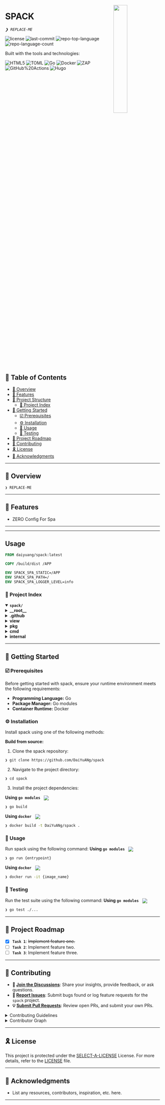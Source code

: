 <div align="left" style="position: relative;">
<img src="https://img.icons8.com/?size=512&id=55494&format=png" align="right" width="30%" style="margin: -20px 0 0 20px;">
<h1>SPACK</h1>
<p align="left">
	<em><code>❯ REPLACE-ME</code></em>
</p>
<p align="left">
	<img src="https://img.shields.io/github/license/DaiYuANg/spack?style=flat&logo=opensourceinitiative&logoColor=white&color=0080ff" alt="license">
	<img src="https://img.shields.io/github/last-commit/DaiYuANg/spack?style=flat&logo=git&logoColor=white&color=0080ff" alt="last-commit">
	<img src="https://img.shields.io/github/languages/top/DaiYuANg/spack?style=flat&color=0080ff" alt="repo-top-language">
	<img src="https://img.shields.io/github/languages/count/DaiYuANg/spack?style=flat&color=0080ff" alt="repo-language-count">
</p>
<p align="left">Built with the tools and technologies:</p>
<p align="left">
	<img src="https://img.shields.io/badge/HTML5-E34F26.svg?style=flat&logo=HTML5&logoColor=white" alt="HTML5">
	<img src="https://img.shields.io/badge/TOML-9C4121.svg?style=flat&logo=TOML&logoColor=white" alt="TOML">
	<img src="https://img.shields.io/badge/Go-00ADD8.svg?style=flat&logo=Go&logoColor=white" alt="Go">
	<img src="https://img.shields.io/badge/Docker-2496ED.svg?style=flat&logo=Docker&logoColor=white" alt="Docker">
	<img src="https://img.shields.io/badge/ZAP-00549E.svg?style=flat&logo=ZAP&logoColor=white" alt="ZAP">
	<img src="https://img.shields.io/badge/GitHub%20Actions-2088FF.svg?style=flat&logo=GitHub-Actions&logoColor=white" alt="GitHub%20Actions">
	<img src="https://img.shields.io/badge/Hugo-FF4088.svg?style=flat&logo=Hugo&logoColor=white" alt="Hugo">
</p>
</div>
<br clear="right">

## 🔗 Table of Contents

- [📍 Overview](#-overview)
- [👾 Features](#-features)
- [📁 Project Structure](#-project-structure)
  - [📂 Project Index](#-project-index)
- [🚀 Getting Started](#-getting-started)
  - [☑️ Prerequisites](#-prerequisites)
  - [⚙️ Installation](#-installation)
  - [🤖 Usage](#🤖-usage)
  - [🧪 Testing](#🧪-testing)
- [📌 Project Roadmap](#-project-roadmap)
- [🔰 Contributing](#-contributing)
- [🎗 License](#-license)
- [🙌 Acknowledgments](#-acknowledgments)

---

## 📍 Overview

<code>❯ REPLACE-ME</code>

---

## 👾 Features

- ZERO Config For Spa

---

---

## Usage
```dockerfile
FROM daiyuang/spack:latest

COPY /build/dist /APP

ENV SPACK_SPA_STATIC=/APP
ENV SPACK_SPA_PATH=/
ENV SPACK_SPA_LOGGER_LEVEL=info
```


### 📂 Project Index
<details open>
	<summary><b><code>spack/</code></b></summary>
	<details> <!-- __root__ Submodule -->
		<summary><b>__root__</b></summary>
		<blockquote>
			<table>
			<tr>
				<td><b><a href='https://github.com/DaiYuANg/spack/blob/master/main.go'>main.go</a></b></td>
				<td><code>❯ REPLACE-ME</code></td>
			</tr>
			<tr>
				<td><b><a href='https://github.com/DaiYuANg/spack/blob/master/go.mod'>go.mod</a></b></td>
				<td><code>❯ REPLACE-ME</code></td>
			</tr>
			<tr>
				<td><b><a href='https://github.com/DaiYuANg/spack/blob/master/go.sum'>go.sum</a></b></td>
				<td><code>❯ REPLACE-ME</code></td>
			</tr>
			<tr>
				<td><b><a href='https://github.com/DaiYuANg/spack/blob/master/Taskfile.yml'>Taskfile.yml</a></b></td>
				<td><code>❯ REPLACE-ME</code></td>
			</tr>
			<tr>
				<td><b><a href='https://github.com/DaiYuANg/spack/blob/master/Dockerfile'>Dockerfile</a></b></td>
				<td><code>❯ REPLACE-ME</code></td>
			</tr>
			</table>
		</blockquote>
	</details>
	<details> <!-- .github Submodule -->
		<summary><b>.github</b></summary>
		<blockquote>
			<details>
				<summary><b>workflows</b></summary>
				<blockquote>
					<table>
					<tr>
						<td><b><a href='https://github.com/DaiYuANg/spack/blob/master/.github/workflows/ci.yml'>ci.yml</a></b></td>
						<td><code>❯ REPLACE-ME</code></td>
					</tr>
					</table>
				</blockquote>
			</details>
		</blockquote>
	</details>
	<details> <!-- view Submodule -->
		<summary><b>view</b></summary>
		<blockquote>
			<table>
			<tr>
				<td><b><a href='https://github.com/DaiYuANg/spack/blob/master/view/embed.go'>embed.go</a></b></td>
				<td><code>❯ REPLACE-ME</code></td>
			</tr>
			<tr>
				<td><b><a href='https://github.com/DaiYuANg/spack/blob/master/view/500.html'>500.html</a></b></td>
				<td><code>❯ REPLACE-ME</code></td>
			</tr>
			<tr>
				<td><b><a href='https://github.com/DaiYuANg/spack/blob/master/view/404.html'>404.html</a></b></td>
				<td><code>❯ REPLACE-ME</code></td>
			</tr>
			</table>
		</blockquote>
	</details>
	<details> <!-- pkg Submodule -->
		<summary><b>pkg</b></summary>
		<blockquote>
			<table>
			<tr>
				<td><b><a href='https://github.com/DaiYuANg/spack/blob/master/pkg/io.go'>io.go</a></b></td>
				<td><code>❯ REPLACE-ME</code></td>
			</tr>
			</table>
		</blockquote>
	</details>
	<details> <!-- cmd Submodule -->
		<summary><b>cmd</b></summary>
		<blockquote>
			<table>
			<tr>
				<td><b><a href='https://github.com/DaiYuANg/spack/blob/master/cmd/container.go'>container.go</a></b></td>
				<td><code>❯ REPLACE-ME</code></td>
			</tr>
			<tr>
				<td><b><a href='https://github.com/DaiYuANg/spack/blob/master/cmd/rootCmd.go'>rootCmd.go</a></b></td>
				<td><code>❯ REPLACE-ME</code></td>
			</tr>
			</table>
		</blockquote>
	</details>
	<details> <!-- internal Submodule -->
		<summary><b>internal</b></summary>
		<blockquote>
			<details>
				<summary><b>http</b></summary>
				<blockquote>
					<table>
					<tr>
						<td><b><a href='https://github.com/DaiYuANg/spack/blob/master/internal/http/preload_middleware.go'>preload_middleware.go</a></b></td>
						<td><code>❯ REPLACE-ME</code></td>
					</tr>
					<tr>
						<td><b><a href='https://github.com/DaiYuANg/spack/blob/master/internal/http/middleware.go'>middleware.go</a></b></td>
						<td><code>❯ REPLACE-ME</code></td>
					</tr>
					<tr>
						<td><b><a href='https://github.com/DaiYuANg/spack/blob/master/internal/http/prometheus_middleware.go'>prometheus_middleware.go</a></b></td>
						<td><code>❯ REPLACE-ME</code></td>
					</tr>
					<tr>
						<td><b><a href='https://github.com/DaiYuANg/spack/blob/master/internal/http/spa_middleware.go'>spa_middleware.go</a></b></td>
						<td><code>❯ REPLACE-ME</code></td>
					</tr>
					<tr>
						<td><b><a href='https://github.com/DaiYuANg/spack/blob/master/internal/http/handler.go'>handler.go</a></b></td>
						<td><code>❯ REPLACE-ME</code></td>
					</tr>
					<tr>
						<td><b><a href='https://github.com/DaiYuANg/spack/blob/master/internal/http/module.go'>module.go</a></b></td>
						<td><code>❯ REPLACE-ME</code></td>
					</tr>
					<tr>
						<td><b><a href='https://github.com/DaiYuANg/spack/blob/master/internal/http/proxy_middleware.go'>proxy_middleware.go</a></b></td>
						<td><code>❯ REPLACE-ME</code></td>
					</tr>
					<tr>
						<td><b><a href='https://github.com/DaiYuANg/spack/blob/master/internal/http/lifecycle.go'>lifecycle.go</a></b></td>
						<td><code>❯ REPLACE-ME</code></td>
					</tr>
					</table>
				</blockquote>
			</details>
			<details>
				<summary><b>config</b></summary>
				<blockquote>
					<table>
					<tr>
						<td><b><a href='https://github.com/DaiYuANg/spack/blob/master/internal/config/config.go'>config.go</a></b></td>
						<td><code>❯ REPLACE-ME</code></td>
					</tr>
					<tr>
						<td><b><a href='https://github.com/DaiYuANg/spack/blob/master/internal/config/module.go'>module.go</a></b></td>
						<td><code>❯ REPLACE-ME</code></td>
					</tr>
					</table>
				</blockquote>
			</details>
			<details>
				<summary><b>prometheus</b></summary>
				<blockquote>
					<table>
					<tr>
						<td><b><a href='https://github.com/DaiYuANg/spack/blob/master/internal/prometheus/module.go'>module.go</a></b></td>
						<td><code>❯ REPLACE-ME</code></td>
					</tr>
					<tr>
						<td><b><a href='https://github.com/DaiYuANg/spack/blob/master/internal/prometheus/dep.go'>dep.go</a></b></td>
						<td><code>❯ REPLACE-ME</code></td>
					</tr>
					</table>
				</blockquote>
			</details>
			<details>
				<summary><b>logger</b></summary>
				<blockquote>
					<table>
					<tr>
						<td><b><a href='https://github.com/DaiYuANg/spack/blob/master/internal/logger/module.go'>module.go</a></b></td>
						<td><code>❯ REPLACE-ME</code></td>
					</tr>
					</table>
				</blockquote>
			</details>
			<details>
				<summary><b>constant</b></summary>
				<blockquote>
					<table>
					<tr>
						<td><b><a href='https://github.com/DaiYuANg/spack/blob/master/internal/constant/constant.go'>constant.go</a></b></td>
						<td><code>❯ REPLACE-ME</code></td>
					</tr>
					</table>
				</blockquote>
			</details>
		</blockquote>
	</details>
</details>

---
## 🚀 Getting Started

### ☑️ Prerequisites

Before getting started with spack, ensure your runtime environment meets the following requirements:

- **Programming Language:** Go
- **Package Manager:** Go modules
- **Container Runtime:** Docker


### ⚙️ Installation

Install spack using one of the following methods:

**Build from source:**

1. Clone the spack repository:
```sh
❯ git clone https://github.com/DaiYuANg/spack
```

2. Navigate to the project directory:
```sh
❯ cd spack
```

3. Install the project dependencies:


**Using `go modules`** &nbsp; [<img align="center" src="https://img.shields.io/badge/Go-00ADD8.svg?style={badge_style}&logo=go&logoColor=white" />](https://golang.org/)

```sh
❯ go build
```


**Using `docker`** &nbsp; [<img align="center" src="https://img.shields.io/badge/Docker-2CA5E0.svg?style={badge_style}&logo=docker&logoColor=white" />](https://www.docker.com/)

```sh
❯ docker build -t DaiYuANg/spack .
```




### 🤖 Usage
Run spack using the following command:
**Using `go modules`** &nbsp; [<img align="center" src="https://img.shields.io/badge/Go-00ADD8.svg?style={badge_style}&logo=go&logoColor=white" />](https://golang.org/)

```sh
❯ go run {entrypoint}
```


**Using `docker`** &nbsp; [<img align="center" src="https://img.shields.io/badge/Docker-2CA5E0.svg?style={badge_style}&logo=docker&logoColor=white" />](https://www.docker.com/)

```sh
❯ docker run -it {image_name}
```


### 🧪 Testing
Run the test suite using the following command:
**Using `go modules`** &nbsp; [<img align="center" src="https://img.shields.io/badge/Go-00ADD8.svg?style={badge_style}&logo=go&logoColor=white" />](https://golang.org/)

```sh
❯ go test ./...
```


---
## 📌 Project Roadmap

- [X] **`Task 1`**: <strike>Implement feature one.</strike>
- [ ] **`Task 2`**: Implement feature two.
- [ ] **`Task 3`**: Implement feature three.

---

## 🔰 Contributing

- **💬 [Join the Discussions](https://github.com/DaiYuANg/spack/discussions)**: Share your insights, provide feedback, or ask questions.
- **🐛 [Report Issues](https://github.com/DaiYuANg/spack/issues)**: Submit bugs found or log feature requests for the `spack` project.
- **💡 [Submit Pull Requests](https://github.com/DaiYuANg/spack/blob/main/CONTRIBUTING.md)**: Review open PRs, and submit your own PRs.

<details closed>
<summary>Contributing Guidelines</summary>

1. **Fork the Repository**: Start by forking the project repository to your github account.
2. **Clone Locally**: Clone the forked repository to your local machine using a git client.
   ```sh
   git clone https://github.com/DaiYuANg/spack
   ```
3. **Create a New Branch**: Always work on a new branch, giving it a descriptive name.
   ```sh
   git checkout -b new-feature-x
   ```
4. **Make Your Changes**: Develop and test your changes locally.
5. **Commit Your Changes**: Commit with a clear message describing your updates.
   ```sh
   git commit -m 'Implemented new feature x.'
   ```
6. **Push to github**: Push the changes to your forked repository.
   ```sh
   git push origin new-feature-x
   ```
7. **Submit a Pull Request**: Create a PR against the original project repository. Clearly describe the changes and their motivations.
8. **Review**: Once your PR is reviewed and approved, it will be merged into the main branch. Congratulations on your contribution!
</details>

<details closed>
<summary>Contributor Graph</summary>
<br>
<p align="left">
   <a href="https://github.com{/DaiYuANg/spack/}graphs/contributors">
      <img src="https://contrib.rocks/image?repo=DaiYuANg/spack">
   </a>
</p>
</details>

---

## 🎗 License

This project is protected under the [SELECT-A-LICENSE](https://choosealicense.com/licenses) License. For more details, refer to the [LICENSE](https://choosealicense.com/licenses/) file.

---

## 🙌 Acknowledgments

- List any resources, contributors, inspiration, etc. here.

---
